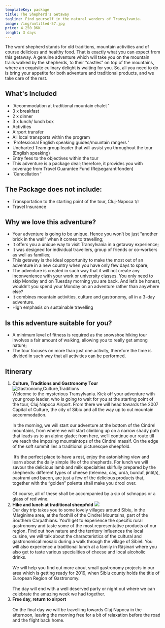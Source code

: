 ```yaml
---
templateKey: package
title: The Shepherd's Getaway
tagline: Find yourself in the natural wonders of Transylvania.
image: /img/untitled-57.jpg
price: 4.250 DKK
lenght: 3 days
---
```

The word shepherd stands for old traditions, mountain activities and of course
delicious and healthy food. That is exactly what you can expect from this
getaway. A genuine adventure which will take you on the mountain trails walked
by the shepherds, to their “castles” on top of the mountains, where an
exquisite culinary delight is waiting for you. So, all you need to do is bring
your appetite for both adventure and traditional products, and we take care of
the rest.

## What's Included

* 'Accommodation at traditional mountain chalet '
* 3 x breakfast
* 2 x dinner
* 3 x lunch/ lunch box
* Activities
* Airport transfer
* All local transports within the program
* 'Professional English speaking guides/mountain rangers '
* Uncharted Team group leader that will assist you throughout the tour
  (English speaking)
* Entry fees to the objectives within the tour
* This adventure is a package deal; therefore, it provides you with coverage
  from Travel Guarantee Fund (Rejsegarantifonden) 
* 'Cancellation '

## The Package does not include:

* Transportation to the starting point of the tour, Cluj-Napoca t/r
* Travel Insurance 

## Why we love this adventure?

* Your adventure is going to be unique. Hence you won’t be just “another brick in the wall” when it comes to travelling;
* It offers you a unique way to visit Transylvania in a getaway experience;
* It was designed for individual travellers, group of friends or co-workers as well as families;
* This getaway is the ideal opportunity to make the most out of an adventure in a new country when you have only few days to spare;
* The adventure is created in such way that it will not create any inconvenience with your work or university classes. You only need to skip Monday and on Tuesday morning you are back. And let’s be honest, wouldn’t you spend your Monday on an adventure rather than anywhere else?
* It combines mountain activities, culture and gastronomy, all in a 3-day adventure.
* High emphasis on sustainable travelling

## Is this adventure suitable for you?

* A minimum level of fitness is required as the snowshoe hiking tour involves a fair amount of walking, allowing you to really get among nature;
* The tour focuses on more than just one activity, therefore the time is divided in such way that all activities can be performed.

## Itinerary

1. **Culture, Traditions and Gastronomy Tour**\
   ![Gastronomy,Culture,Traditions](/img/foodsibiu_poza_mica_6.jpg)
   \
   Welcome to the mysterious Transylvania. Kick off your adventure with your group leader, who is going to wait for you at the starting point of the tour, Cluj Napoca Airport. From there we will head towards the 2007 Capital of Culture, the city of Sibiu and all the way up to out mountain accommodation.\
   \
   In the morning, we will start our adventure at the bottom of the Cindrel mountains, from where we will start climbing up on a narrow shady path that leads us to an alpine glade; from here, we’ll continue our route till we reach the imposing mountaintops of the Cindrel massif. On the edge of the soft summit lies a traditional picturesque sheepfold. \
   \
    It’s the perfect place to have a rest, enjoy the astonishing view and learn about the daily simple life of the shepherds. For lunch we will savour the delicious lamb and milk specialties skilfully prepared by the shepherds: different types of cheese (telemea, caş, urdă, burduf, jintiţă), pastrami and bacon, are just a few of the delicious products that, together with the “golden” polenta shall make you drool over.\
   \
   Of course, all of these shall be accompanied by a sip of schnapps or a glass of red wine.   
2. **Hike and lunch at traditional sheepfold**
   ![](/img/20170801_183221.jpg)
   \
   Our day trip takes you to some lovely villages around Sibiu, in the Mărginime area, at the foothill of the Cindrel Mountains, part of the Southern Carpathians. You’ll get to experience the specific rural gastronomy and taste some of the most representative products of our region. Find out how nature and the territory influences the local cuisine, we will talk about the characteristics of the cultural and gastronomical mosaic during a walk through the village of Sibiel. You will also experience a traditional lunch at a family in Rășinari where you also get to taste various specialities of cheese and local alcoholic drinks.\
   \
   We will help you find out more about small gastronomy projects in our area which is getting ready for 2019, when Sibiu county holds the title of European Region of Gastronomy.\
   \
   The day will end with a well deserved party or night out where we can celebrate the amazing week we had together.
3. **Free day, return to airport**\
   \
   On the final day we will be travelling towards Cluj Napoca in the afternoon, leaving the morning free for a bit of relaxation before the road and the flight back home.
